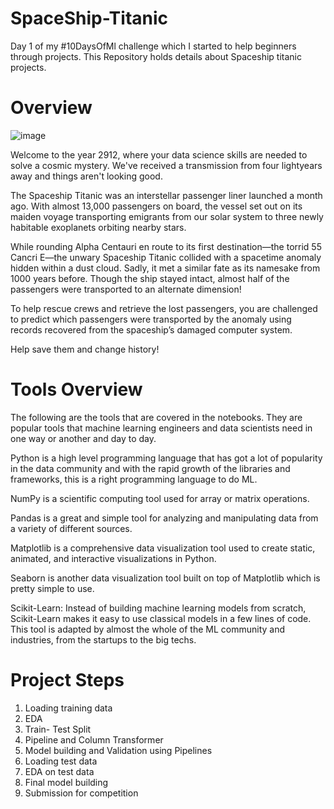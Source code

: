 # SpaceShip-Titanic
Day 1 of my #10DaysOfMl challenge which I started to help beginners through projects. This Repository holds details about Spaceship titanic projects. 

# Overview 

![image](https://user-images.githubusercontent.com/85442734/162739154-2cab8080-444b-46b3-855e-d1a851cf1e50.png)

Welcome to the year 2912, where your data science skills are needed to solve a cosmic mystery. We've received a transmission from four lightyears away and things aren't looking good.

The Spaceship Titanic was an interstellar passenger liner launched a month ago. With almost 13,000 passengers on board, the vessel set out on its maiden voyage transporting emigrants from our solar system to three newly habitable exoplanets orbiting nearby stars.

While rounding Alpha Centauri en route to its first destination—the torrid 55 Cancri E—the unwary Spaceship Titanic collided with a spacetime anomaly hidden within a dust cloud. Sadly, it met a similar fate as its namesake from 1000 years before. Though the ship stayed intact, almost half of the passengers were transported to an alternate dimension!

To help rescue crews and retrieve the lost passengers, you are challenged to predict which passengers were transported by the anomaly using records recovered from the spaceship’s damaged computer system.

Help save them and change history!

# Tools Overview

The following are the tools that are covered in the notebooks. They are popular tools that machine learning engineers and data scientists need in one way or another and day to day.

Python is a high level programming language that has got a lot of popularity in the data community and with the rapid growth of the libraries and frameworks, this is a right programming language to do ML.

NumPy is a scientific computing tool used for array or matrix operations.

Pandas is a great and simple tool for analyzing and manipulating data from a variety of different sources.

Matplotlib is a comprehensive data visualization tool used to create static, animated, and interactive visualizations in Python.

Seaborn is another data visualization tool built on top of Matplotlib which is pretty simple to use.

Scikit-Learn: Instead of building machine learning models from scratch, Scikit-Learn makes it easy to use classical models in a few lines of code. This tool is adapted by almost the whole of the ML community and industries, from the startups to the big techs.


# Project Steps
1. Loading training data
2. EDA
3. Train- Test Split
4. Pipeline and Column Transformer
5. Model building and Validation using Pipelines
7. Loading test data
8. EDA on test data
9. Final model building
10. Submission for competition
